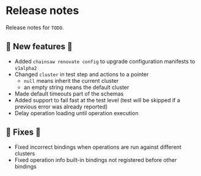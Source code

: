 # Release notes

Release notes for `TODO`.

<!--
## ‼️ Breaking changes ‼️

## ✨ UI changes ✨

## ⭐ Examples ⭐

## ⛵ Tutorials ⛵

## 📚 Docs 📚

## 🎸 Misc 🎸
-->

## 💫 New features 💫

- Added `chainsaw renovate config` to upgrade configuration manifests to `v1alpha2`
- Changed `cluster` in test step and actions to a pointer
    - `null` means inherit the current cluster
    - an empty string means the default cluster
- Made default timeouts part of the schemas
- Added support to fail fast at the test level (test will be skipped if a previous error was already reported)
- Delay operation loading until operation execution

## 🔧 Fixes 🔧

- Fixed incorrect bindings when operations are run against different clusters
- Fixed operation info built-in bindings not registered before other bindings
